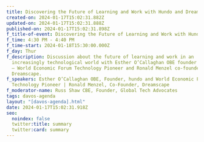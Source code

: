 ```yaml
---
title: Discovering the Future of Learning and Work with Hundo and Dreamscape Learn
created-on: 2024-01-17T15:02:31.882Z
updated-on: 2024-01-17T15:02:31.888Z
published-on: 2024-01-17T15:02:31.898Z
f_title-of-event: Discovering the Future of Learning and Work with Hundo and Dreamscape Learn
f_time: 4:30 PM - 4:40 PM
f_time-start: 2024-01-18T15:30:00.000Z
f_day: Thur
f_description: Discussion about the future of learning and work in an
  increasingly technological world with Esther O’Callaghan OBE founder of hundo
  – World Economic Forum Technology Pioneer and Ronald Menzel co-founder of
  Dreamscape.
f_speakers: Esther O’Callaghan OBE, Founder, hundo and World Economic Forum
  Technology Pioneer | Ronald Menzel, Co-Founder, Dreamscape
f_moderator-name: Russ Shaw CBE, Founder, Global Tech Advocates
tags: davos-agenda
layout: "[davos-agenda].html"
date: 2024-01-17T15:02:31.918Z
seo:
  noindex: false
  twitter:title: summary
  twitter:card: summary
---
```

